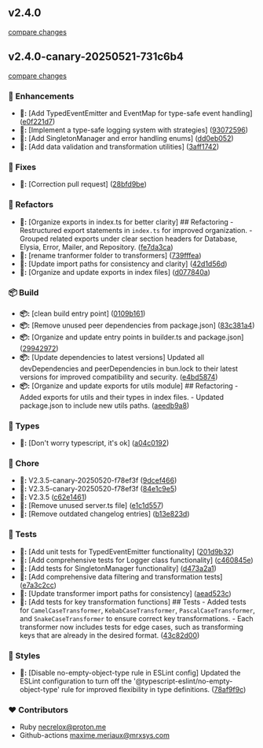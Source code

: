 
## v2.4.0

[compare changes](https://github.com/MRX-Systems/MRX-Core/compare/v2.4.0-canary-20250521-731c6b4...v2.4.0)

## v2.4.0-canary-20250521-731c6b4

[compare changes](https://github.com/MRX-Systems/MRX-Core/compare/v2.3.5-canary-20250520-f78ef3f...v2.4.0-canary-20250521-731c6b4)

### 🚀 Enhancements

- **🚀:** [Add TypedEventEmitter and EventMap for type-safe event handling] ([e0f221d7](https://github.com/MRX-Systems/MRX-Core/commit/e0f221d7))
- **🚀:** [Implement a type-safe logging system with strategies] ([93072596](https://github.com/MRX-Systems/MRX-Core/commit/93072596))
- **🚀:** [Add SingletonManager and error handling enums] ([dd0eb052](https://github.com/MRX-Systems/MRX-Core/commit/dd0eb052))
- **🚀:** [Add data validation and transformation utilities] ([3aff1742](https://github.com/MRX-Systems/MRX-Core/commit/3aff1742))

### 🔧 Fixes

- **🔧:** [Correction pull request] ([28bfd9be](https://github.com/MRX-Systems/MRX-Core/commit/28bfd9be))

### 🧹 Refactors

- **🧹:** [Organize exports in index.ts for better clarity] ## Refactoring - Restructured export statements in `index.ts` for improved organization. - Grouped related exports under clear section headers for Database, Elysia, Error, Mailer, and Repository. ([fe7da3ca](https://github.com/MRX-Systems/MRX-Core/commit/fe7da3ca))
- **🧹:** [rename tranformer folder to transformers] ([739fffea](https://github.com/MRX-Systems/MRX-Core/commit/739fffea))
- **🧹:** [Update import paths for consistency and clarity] ([42d1d56d](https://github.com/MRX-Systems/MRX-Core/commit/42d1d56d))
- **🧹:** [Organize and update exports in  index files] ([d077840a](https://github.com/MRX-Systems/MRX-Core/commit/d077840a))

### 📦 Build

- **📦:** [clean build entry point] ([0109b161](https://github.com/MRX-Systems/MRX-Core/commit/0109b161))
- **📦:** [Remove unused peer dependencies from package.json] ([83c381a4](https://github.com/MRX-Systems/MRX-Core/commit/83c381a4))
- **📦:** [Organize and update entry points in builder.ts and package.json] ([29942972](https://github.com/MRX-Systems/MRX-Core/commit/29942972))
- **📦:** [Update dependencies to latest versions] Updated all devDependencies and peerDependencies in bun.lock to their latest versions for improved compatibility and security. ([e4bd5874](https://github.com/MRX-Systems/MRX-Core/commit/e4bd5874))
- **📦:** [Organize and update exports for utils module] ## Refactoring - Added exports for utils and their types in index files. - Updated package.json to include new utils paths. ([aeedb9a8](https://github.com/MRX-Systems/MRX-Core/commit/aeedb9a8))

### 🌊 Types

- **🌊:** [Don't worry typescript, it's ok] ([a04c0192](https://github.com/MRX-Systems/MRX-Core/commit/a04c0192))

### 🦉 Chore

- **🦉:** V2.3.5-canary-20250520-f78ef3f ([9dcef466](https://github.com/MRX-Systems/MRX-Core/commit/9dcef466))
- **🦉:** V2.3.5-canary-20250520-f78ef3f ([84e1c9e5](https://github.com/MRX-Systems/MRX-Core/commit/84e1c9e5))
- **🦉:** V2.3.5 ([c62e1461](https://github.com/MRX-Systems/MRX-Core/commit/c62e1461))
- **🦉:** [Remove unused server.ts file] ([e1c1d557](https://github.com/MRX-Systems/MRX-Core/commit/e1c1d557))
- **🦉:** [Remove outdated changelog entries] ([b13e823d](https://github.com/MRX-Systems/MRX-Core/commit/b13e823d))

### 🧪 Tests

- **🧪:** [Add unit tests for TypedEventEmitter functionality] ([201d9b32](https://github.com/MRX-Systems/MRX-Core/commit/201d9b32))
- **🧪:** [Add comprehensive tests for Logger class functionality] ([c460845e](https://github.com/MRX-Systems/MRX-Core/commit/c460845e))
- **🧪:** [Add tests for SingletonManager functionality] ([d473a2a1](https://github.com/MRX-Systems/MRX-Core/commit/d473a2a1))
- **🧪:** [Add comprehensive data filtering and transformation tests] ([e7a3c2cc](https://github.com/MRX-Systems/MRX-Core/commit/e7a3c2cc))
- **🧪:** [Update transformer import paths for consistency] ([aead523c](https://github.com/MRX-Systems/MRX-Core/commit/aead523c))
- **🧪:** [Add tests for key transformation functions] ## Tests - Added tests for `CamelCaseTransformer`, `KebabCaseTransformer`, `PascalCaseTransformer`, and `SnakeCaseTransformer` to ensure correct key transformations. - Each transformer now includes tests for edge cases, such as transforming keys that are already in the desired format. ([43c82d00](https://github.com/MRX-Systems/MRX-Core/commit/43c82d00))

### 🎨 Styles

- **🎨:** [Disable no-empty-object-type rule in ESLint config] Updated the ESLint configuration to turn off the '@typescript-eslint/no-empty-object-type' rule for improved flexibility in type definitions. ([78af9f9c](https://github.com/MRX-Systems/MRX-Core/commit/78af9f9c))

### ❤️ Contributors

- Ruby <necrelox@proton.me>
- Github-actions <maxime.meriaux@mrxsys.com>

